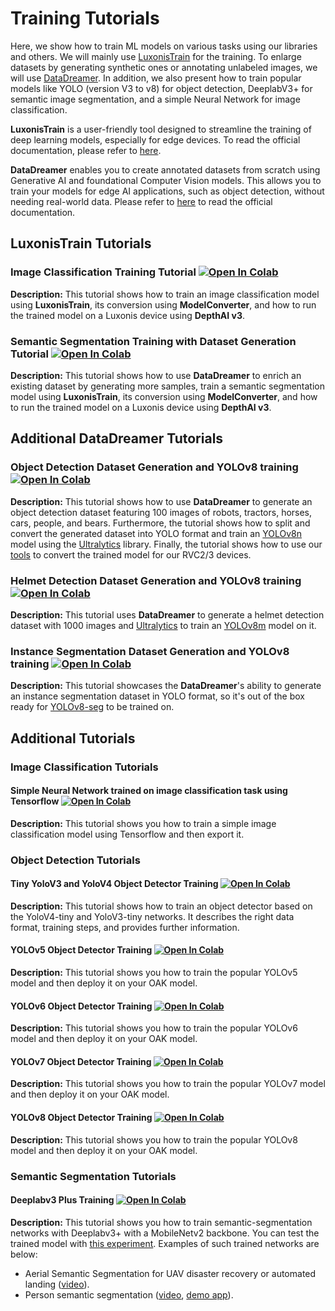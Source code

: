 # Training Tutorials

Here, we show how to train ML models on various tasks using our libraries and others. We will mainly use [LuxonisTrain](https://github.com/luxonis/luxonis-train) for the training. To enlarge datasets by generating synthetic ones or annotating unlabeled images, we will use [DataDreamer](https://github.com/luxonis/datadreamer). In addition, we also present how to train popular models like YOLO (version V3 to v8) for object detection, DeeplabV3+ for semantic image segmentation, and a simple Neural Network for image classification.

**LuxonisTrain** is a user-friendly tool designed to streamline the training of deep learning models, especially for edge devices. To read the official documentation, please refer to [here](https://rvc4.docs.luxonis.com/software/ai-inference/model-source/training/luxonis-train/).

**DataDreamer** enables you to create annotated datasets from scratch using Generative AI and foundational Computer Vision models. This allows you to train your models for edge AI applications, such as object detection, without needing real-world data. Please refer to [here](https://rvc4.docs.luxonis.com/software/ai-inference/model-source/training/datadreamer/) to read the official documentation.

## LuxonisTrain Tutorials

### Image Classification Training Tutorial [![Open In Colab](https://colab.research.google.com/assets/colab-badge.svg)](https://colab.research.google.com/github/luxonis/depthai-ml-training/blob/main/training/luxonis-train/train_classification_model.ipynb)

**Description:** This tutorial shows how to train an image classification model using **LuxonisTrain**, its conversion using **ModelConverter**, and how to run the trained model on a Luxonis device using **DepthAI v3**.

### Semantic Segmentation Training with Dataset Generation Tutorial [![Open In Colab](https://colab.research.google.com/assets/colab-badge.svg)](https://colab.research.google.com/github/luxonis/depthai-ml-training/blob/main/training/luxonis-train/train_semantic_segmentation_model_datadreamer.ipynb)

**Description:** This tutorial shows how to use **DataDreamer** to enrich an existing dataset by generating more samples, train a semantic segmentation model using **LuxonisTrain**, its conversion using **ModelConverter**, and how to run the trained model on a Luxonis device using **DepthAI v3**.


## Additional DataDreamer Tutorials

### Object Detection Dataset Generation and YOLOv8 training [![Open In Colab](https://colab.research.google.com/assets/colab-badge.svg)](https://colab.research.google.com/github/luxonis/datadreamer/blob/main/examples/generate_dataset_and_train_yolo.ipynb)

**Description:** This tutorial shows how to use **DataDreamer** to generate an object detection dataset featuring 100 images of robots, tractors, horses, cars, people, and bears. Furthermore, the tutorial shows how to split and convert the generated dataset into YOLO format and train an [YOLOv8n](https://docs.ultralytics.com/models/yolov8/#supported-tasks-and-modes) model using the [Ultralytics](https://github.com/ultralytics/ultralytics) library. Finally, the tutorial shows how to use our [tools](https://tools.luxonis.com/) to convert the trained model for our RVC2/3 devices.

### Helmet Detection Dataset Generation and YOLOv8 training [![Open In Colab](https://colab.research.google.com/assets/colab-badge.svg)](https://colab.research.google.com/github/luxonis/datadreamer/blob/main/examples/helmet_detection.ipynb)

**Description:** This tutorial uses **DataDreamer** to generate a helmet detection dataset with 1000 images and [Ultralytics](https://github.com/ultralytics/ultralytics) to train an [YOLOv8m](https://docs.ultralytics.com/models/yolov8/#supported-tasks-and-modes) model on it.

### Instance Segmentation Dataset Generation and YOLOv8 training [![Open In Colab](https://colab.research.google.com/assets/colab-badge.svg)](https://colab.research.google.com/github/luxonis/datadreamer/blob/main/examples/generate_instance_segmentation_dataset_and_train_yolo.ipynb)

**Description:** This tutorial showcases the **DataDreamer**'s ability to generate an instance segmentation dataset in YOLO format, so it's out of the box ready for [YOLOv8-seg](https://docs.ultralytics.com/models/yolov8/#supported-tasks-and-modes) to be trained on.

## Additional Tutorials

### Image Classification Tutorials

#### Simple Neural Network trained on image classification task using Tensorflow [![Open In Colab](https://colab.research.google.com/assets/colab-badge.svg)](https://colab.research.google.com/github/luxonis/depthai-ml-training/blob/main/training/others/image-classification/OpenVINO_OpenCV_OAK_Tensorflow_Image_Classification.ipynb)

**Description:** This tutorial shows you how to train a simple image classification model using Tensorflow and then export it.

### Object Detection Tutorials

#### Tiny YoloV3 and YoloV4 Object Detector Training [![Open In Colab](https://colab.research.google.com/assets/colab-badge.svg)](https://colab.research.google.com/github/luxonis/depthai-ml-training/blob/main/training/others/object-detection/YoloV3_V4_tiny_training.ipynb)

**Description:** This tutorial shows how to train an object detector based on the YoloV4-tiny and YoloV3-tiny networks. It describes the right data format, training steps, and provides further information.

#### YOLOv5 Object Detector Training [![Open In Colab](https://colab.research.google.com/assets/colab-badge.svg)](https://colab.research.google.com/github/luxonis/depthai-ml-training/blob/main/training/others/object-detection/YoloV5_training.ipynb)

**Description:** This tutorial shows you how to train the popular YOLOv5 model and then deploy it on your OAK model.

#### YOLOv6 Object Detector Training [![Open In Colab](https://colab.research.google.com/assets/colab-badge.svg)](https://colab.research.google.com/github/luxonis/depthai-ml-training/blob/main/training/others/object-detection/YoloV6_training.ipynb)

**Description:** This tutorial shows you how to train the popular YOLOv6 model and then deploy it on your OAK model.

#### YOLOv7 Object Detector Training [![Open In Colab](https://colab.research.google.com/assets/colab-badge.svg)](https://colab.research.google.com/github/luxonis/depthai-ml-training/blob/main/training/others/object-detection/YoloV7_training.ipynb)

**Description:** This tutorial shows you how to train the popular YOLOv7 model and then deploy it on your OAK model.

#### YOLOv8 Object Detector Training [![Open In Colab](https://colab.research.google.com/assets/colab-badge.svg)](https://colab.research.google.com/github/luxonis/depthai-ml-training/blob/main/training/others/object-detection/YoloV8_training.ipynb)

**Description:** This tutorial shows you how to train the popular YOLOv8 model and then deploy it on your OAK model.

### Semantic Segmentation Tutorials

#### Deeplabv3 Plus Training [![Open In Colab](https://colab.research.google.com/assets/colab-badge.svg)](https://colab.research.google.com/github/luxonis/depthai-ml-training/blob/main/training/others/semantic-segmentation/DeepLabV3plus_MNV2.ipynb)

**Description:** This tutorial shows you how to train semantic-segmentation networks with Deeplabv3+ with a MobileNetv2 backbone. You can test the trained model with [this experiment](https://github.com/luxonis/depthai-experiments/tree/master/gen2-deeplabv3_multiclass). Examples of such trained networks are below:

- Aerial Semantic Segmentation for UAV disaster recovery or automated landing ([video](https://www.youtube.com/watch?v=1EB5bpmUq1Q)).
- Person semantic segmentation ([video](https://www.youtube.com/watch?v=zjcUChyyNgI), [demo app](https://github.com/luxonis/depthai-experiments/tree/master/gen2-deeplabv3_person)).

<!-- ## Don't Want to Use Colab? Check Out RoboFlow! (Legacy)

The tutorials above are great if you are a do-it-yourself type. As all the code is there - and you can take it and run. But what if you're the "I just want a model that works type - don't care how" type - then checkout Roboflow. It has a clean and pain-free way to manage your dataset and do custom training.

RoboFlow also has several tutorials on training custom models for depthai, including OAK-1 and OAK-D, but the same training is applicable for any/all DepthAI devices.  See some below:

 - https://blog.roboflow.com/luxonis-oak-d-custom-model/
 - https://blog.roboflow.com/deploy-luxonis-oak/ -->

<!-- ## Check Out RoboFlow!

If you are new to the ML world, we suggest using [RoboFlow](https://roboflow.com/) for annotating, training and deploying  ML models, especially if you are new to the ML world. They have created a [course for the DepthAI platform](https://roboflow.com/course) that is a great starting point. They also have two blog posts, [quickstart guide](https://blog.roboflow.com/deploy-luxonis-oak/) and training [custom object detection model](https://blog.roboflow.com/luxonis-oak-d-custom-model/). -->
